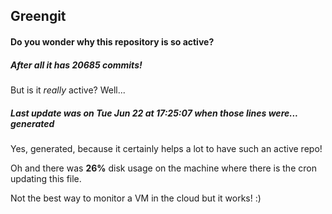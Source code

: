 ## Greengit

#### Do you wonder why this repository is so active?

##### After all it has 20685 commits!

But is it *really* active? Well...

##### Last update was on Tue Jun 22 at 17:25:07 when those lines were... generated

Yes, generated, because it certainly helps a lot to have such an active repo!

Oh and there was **26%** disk usage on the machine
where there is the cron updating this file.

Not the best way to monitor a VM in the cloud but it works! :)

